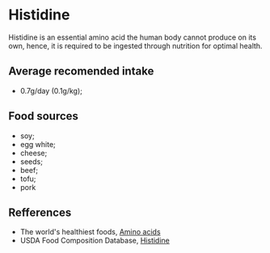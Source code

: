 # Histidine

Histidine is an essential amino acid the human body cannot produce on its own, hence, it is required to be ingested through nutrition for optimal health.

## Average recomended intake
- 0.7g/day (0.1g/kg);

## Food sources
- soy;
- egg white;
- cheese;
- seeds;
- beef;
- tofu;
- pork

## Refferences
- The world's healthiest foods, [Amino acids](http://www.whfoods.com/genpage.php?tname=nutrient&dbid=129)
- USDA Food Composition Database, [Histidine](https://ndb.nal.usda.gov/ndb/nutrients/report/nutrientsfrm?max=25&offset=0&totCount=0&nutrient1=512&nutrient2=&nutrient3=&subset=0&sort=c&measureby=g)